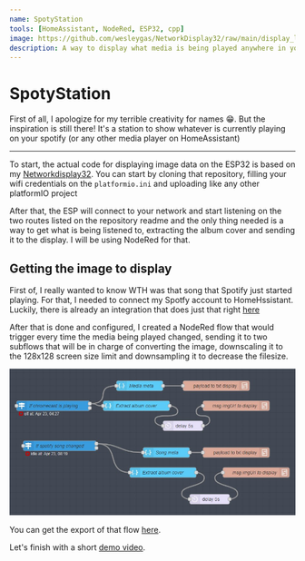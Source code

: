 ```yaml
---
name: SpotyStation
tools: [HomeAssistant, NodeRed, ESP32, cpp]
image: https://github.com/wesleygas/NetworkDisplay32/raw/main/display_layout.jpg
description: A way to display what media is being played anywhere in your house 
---
```


# SpotyStation


First of all, I apologize for my terrible creativity for names 😁. But the inspiration is
still there! It's a station to show whatever is currently playing on your spotify (or
any other media player on HomeAssistant)

--------------

To start, the actual code for displaying image data on the ESP32 is based on my [Networkdisplay32](https://github.com/wesleygas/NetworkDisplay32). You can start by cloning that repository, filling your
wifi credentials on the `platformio.ini` and uploading like any other platformIO project

After that, the ESP will connect to your network and start listening on the two routes listed on the
repository readme and the only thing needed is a way to get what is being listened to, extracting the
album cover and sending it to the display. I will be using NodeRed for that.

## Getting the image to display

 First of, I really wanted to know WTH was that song that Spotify just started playing. For that, 
 I needed to connect my Spotfy account to HomeHssistant. Luckily, there is already an integration
 that does just that right [here](https://www.home-assistant.io/integrations/spotify/)

 After that is done and configured, I created a NodeRed flow that would trigger every time the media
 being played changed, sending it to two subflows that will be in charge of converting the image, downscaling it to the 128x128 screen size limit and downsampling it to decrease the filesize.
 
![nodered-flow](https://github.com/wesleygas/NetworkDisplay32/blob/main/nodered_flow.jpg?raw=true)
 
  You can get the export of that flow [here](https://raw.githubusercontent.com/wesleygas/home-assistant-config/main/spotify_chromecast_display.json).

Let's finish with a short [demo video](https://youtu.be/3ns0LNHMiB0).